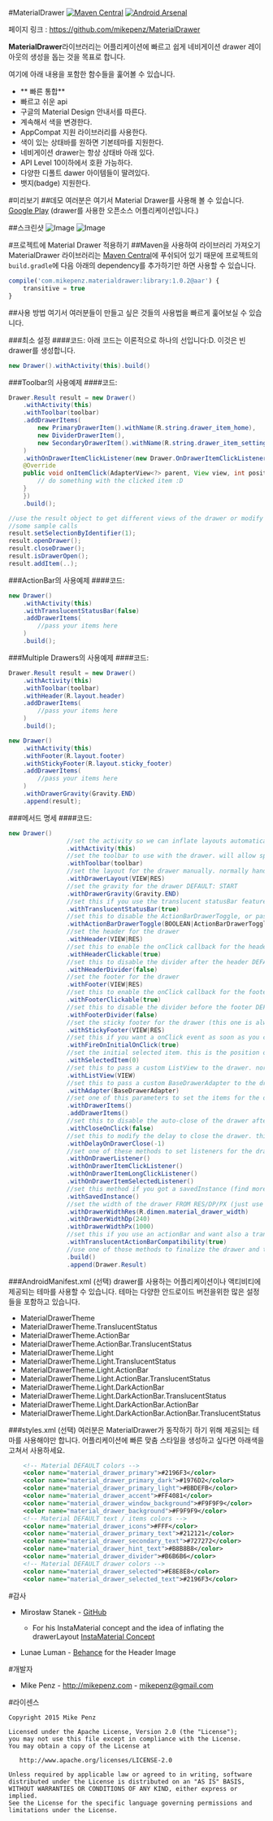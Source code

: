 #MaterialDrawer  [![Maven Central](img/005-25-03.png)](https://maven-badges.herokuapp.com/maven-central/com.mikepenz.materialdrawer/library) [![Android Arsenal](img/005-25-04.png)](https://android-arsenal.com/details/1/1526)

페이지 링크 : https://github.com/mikepenz/MaterialDrawer

**MaterialDrawer**라이브러리는 어플리케이션에 빠르고 쉽게 네비게이션 drawer 레이아웃의 생성을 돕는 것을 목표로 합니다.

여기에 아래 내용을 포함한 함수들을 훑어볼 수 있습니다.

- ** 빠른 통합**
- 빠르고 쉬운 api
- 구글의 Material Design 안내서를 따른다.
- 계속해서 색을 변경한다.
- AppCompat 지원 라이브러리를 사용한다.
- 색이 있는 상태바를 원하면 기본테마를 지원한다.
- 네비게이션 drawer는 항상 상태바 아래 있다.
- API Level 10이하에서 호환 가능하다.  
- 다양한 디폴트 dawer 아이템들이 딸려있다.
- 뱃지(badge) 지원한다.

#미리보기
##데모
여러분은 여기서 Material Drawer를 사용해 볼 수 있습니다.  [Google Play](https://play.google.com/store/apps/details?id=com.mikepenz.unsplash) (drawer를 사용한 오픈소스 어플리케이션입니다.)



##스크린샷
![Image](img/005-25-01.png)  ![Image](img/005-25-02.png)


#프로젝트에 Material Drawer 적용하기
##Maven을 사용하여 라이브러리 가져오기
MaterialDrawer 라이브러리는  [Maven Central](http://search.maven.org/#search|ga|1|g%3A%22com.mikepenz.materialdrawer%22)에 푸쉬되어 있기 때문에 프로젝트의  `build.gradle`에 다음 아래의 dependency를 추가하기만 하면 사용할 수 있습니다.

```javascript
compile('com.mikepenz.materialdrawer:library:1.0.2@aar') {
	transitive = true
}
```

##사용 방법
여기서 여러분들이 만들고 싶은 것들의 사용법을 빠르게 훑어보실 수 있습니다.

###최소 설정
####코드:
아래 코드는 이론적으로 하나의 선입니다:D. 이것은 빈 drawer를 생성합니다.
```java
new Drawer().withActivity(this).build()
```


###Toolbar의 사용예제
####코드:
```java
Drawer.Result result = new Drawer()
    .withActivity(this)
    .withToolbar(toolbar)
    .addDrawerItems(
	    new PrimaryDrawerItem().withName(R.string.drawer_item_home),
	    new DividerDrawerItem(),
	    new SecondaryDrawerItem().withName(R.string.drawer_item_settings)
    )
    .withOnDrawerItemClickListener(new Drawer.OnDrawerItemClickListener() {
    @Override
    public void onItemClick(AdapterView<?> parent, View view, int position, long id, IDrawerItem drawerItem) {
    	// do something with the clicked item :D
    }
    })
    .build();

//use the result object to get different views of the drawer or modify it's data
//some sample calls
result.setSelectionByIdentifier(1);
result.openDrawer();
result.closeDrawer();
result.isDrawerOpen();
result.addItem(..);

```

###ActionBar의 사용예제
####코드:
```java
new Drawer()
	.withActivity(this)
	.withTranslucentStatusBar(false)
	.addDrawerItems(
		//pass your items here
	)
	.build();
```

###Multiple Drawers의 사용예제
####코드:
```java
Drawer.Result result = new Drawer()
	.withActivity(this)
	.withToolbar(toolbar)
	.withHeader(R.layout.header)
	.addDrawerItems(
		//pass your items here
	)
	.build();

new Drawer()
	.withActivity(this)
    .withFooter(R.layout.footer)
    .withStickyFooter(R.layout.sticky_footer)
    .addDrawerItems(
    	//pass your items here
    )
    .withDrawerGravity(Gravity.END)
    .append(result);
```

###메서드 명세
####코드:
```java
new Drawer()
                //set the activity so we can inflate layouts automatically
                .withActivity(this)
                //set the toolbar to use with the drawer. will allow special stuff like ActionBarDrawerToggle
                .withToolbar(toolbar)
                //set the layout for the drawer manually. normally handled by the library
                .withDrawerLayout(VIEW|RES)
                //set the gravity for the drawer DEFAULT: START
                .withDrawerGravity(Gravity.END)
                //set this if you use the translucent statusBar feature DEFAULT: true
                .withTranslucentStatusBar(true)
                //set this to disable the ActionBarDrawerToggle, or pass a custom ActionBarDrawerToggle DEFAULT: true
                .withActionBarDrawerToggle(BOOLEAN|ActionBarDrawerToggle)
                //set the header for the drawer
                .withHeader(VIEW|RES)
                //set this to enable the onClick callback for the header
                .withHeaderClickable(true)
                //set this to disable the divider after the header DEFAULT: true
                .withHeaderDivider(false)
                //set the footer for the drawer
                .withFooter(VIEW|RES)
                //set this to enable the onClick callback for the footer
                .withFooterClickable(true)
                //set this to disable the divider before the footer DEFAULT: true
                .withFooterDivider(false)
                //set the sticky footer for the drawer (this one is always visible)
                .withStickyFooter(VIEW|RES)
                //set this if you want a onClick event as soon as you call .build() for the initial set DEFAULT: false
                .withFireOnInitialOnClick(true)
                //set the initial selected item. this is the position of the item. NOT the identifier
                .withSelectedItem(0)
                //set this to pass a custom ListView to the drawer. normally handled by the library
                .withListView(VIEW)
                //set this to pass a custom BaseDrawerAdapter to the drawer. normally handled by the library
                .withAdapter(BaseDrawerAdapter)
                //set one of this parameters to set the items for the drawer. not required if you pass your own adapter or even your own listView
                .withDrawerItems()
                .addDrawerItems()
                //set this to disable the auto-close of the drawer after onClick DEFAULT: true
                .withCloseOnClick(false)
                //set this to modify the delay to close the drawer. this is a "hack" to prevent lag after onClick DEFAULT: 150 / DISABLE: -1
                .withDelayOnDrawerClose(-1)
                //set one of these methods to set listeners for the drawer
                .withOnDrawerListener()
                .withOnDrawerItemClickListener()
                .withOnDrawerItemLongClickListener()
                .withOnDrawerItemSelectedListener()
                //set this method if you got a savedInstance (find more details in the sample application)
                .withSavedInstance()
                //set the width of the drawer FROM RES/DP/PX (just use one)
                .withDrawerWidthRes(R.dimen.material_drawer_width)
                .withDrawerWidthDp(240)
                .withDrawerWidthPx(1000)
                //set this if you use an actionBar and want also a translucent statusBar (really rare scenario) DEFAULT: false
                .withTranslucentActionBarCompatibility(true)
                //use one of those methods to finalize the drawer and to build it. append to add a second drawer to an existing drawer
                .build()
                .append(Drawer.Result)
```

###AndroidManifest.xml (선택)
drawer를 사용하는 어플리케이션이나 액티비티에 제공되는 테마를 사용할 수 있습니다. 테마는 다양한 안드로이드 버전을위한 많은 설정들을 포함하고 있습니다.

- MaterialDrawerTheme
- MaterialDrawerTheme.TranslucentStatus
- MaterialDrawerTheme.ActionBar
- MaterialDrawerTheme.ActionBar.TranslucentStatus
- MaterialDrawerTheme.Light
- MaterialDrawerTheme.Light.TranslucentStatus
- MaterialDrawerTheme.Light.ActionBar
- MaterialDrawerTheme.Light.ActionBar.TranslucentStatus
- MaterialDrawerTheme.Light.DarkActionBar
- MaterialDrawerTheme.Light.DarkActionBar.TranslucentStatus
- MaterialDrawerTheme.Light.DarkActionBar.ActionBar
- MaterialDrawerTheme.Light.DarkActionBar.ActionBar.TranslucentStatus
  


###styles.xml (선택)
여러분은 MaterialDrawer가 동작하기 하기 위해 제공되는 테마를 사용해야만 합니다.
어플리케이션에 빠른 맞춤 스타일을 생성하고 싶다면 아래색을 고쳐서 사용하세요.
```xml
	<!-- Material DEFAULT colors -->
    <color name="material_drawer_primary">#2196F3</color>
    <color name="material_drawer_primary_dark">#1976D2</color>
    <color name="material_drawer_primary_light">#BBDEFB</color>
    <color name="material_drawer_accent">#FF4081</color>
    <color name="material_drawer_window_background">#F9F9F9</color>
    <color name="material_drawer_background">#F9F9F9</color>
    <!-- Material DEFAULT text / items colors -->
    <color name="material_drawer_icons">#FFF</color>
    <color name="material_drawer_primary_text">#212121</color>
    <color name="material_drawer_secondary_text">#727272</color>
    <color name="material_drawer_hint_text">#B8B8B8</color>
    <color name="material_drawer_divider">#B6B6B6</color>
    <!-- Material DEFAULT drawer colors -->
    <color name="material_drawer_selected">#E8E8E8</color>
    <color name="material_drawer_selected_text">#2196F3</color>
```

#감사

- Mirosław Stanek - [GitHub](https://github.com/frogermcs)
	- For his InstaMaterial concept and the idea of inflating the drawerLayout [InstaMaterial Concept](http://frogermcs.github.io/InstaMaterial-concept-part-7-navigation-drawer/)

- Lunae Luman - [Behance](https://www.behance.net/gallery/18526001/Material-Wallpaper) for the Header Image

#개발자

* Mike Penz - http://mikepenz.com - <mikepenz@gmail.com>


#라이센스

    Copyright 2015 Mike Penz

    Licensed under the Apache License, Version 2.0 (the "License");
    you may not use this file except in compliance with the License.
    You may obtain a copy of the License at

       http://www.apache.org/licenses/LICENSE-2.0

    Unless required by applicable law or agreed to in writing, software
    distributed under the License is distributed on an "AS IS" BASIS,
    WITHOUT WARRANTIES OR CONDITIONS OF ANY KIND, either express or implied.
    See the License for the specific language governing permissions and
    limitations under the License.
